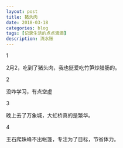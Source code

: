 ```yaml
---
layout: post
title: 猪头肉
date: 2018-03-18
categories: blog
tags: [记录生活的点点滴滴]
description: 流水账
---
```


1 

2月2，吃到了猪头肉，我也挺爱吃竹笋炒腊肠的。

2

没咋学习，有点空虚

3

晚上去了万象城，大虹桥真的是繁华。

4

王石爬珠峰不出帐篷，专注为了目标，节省体力。













